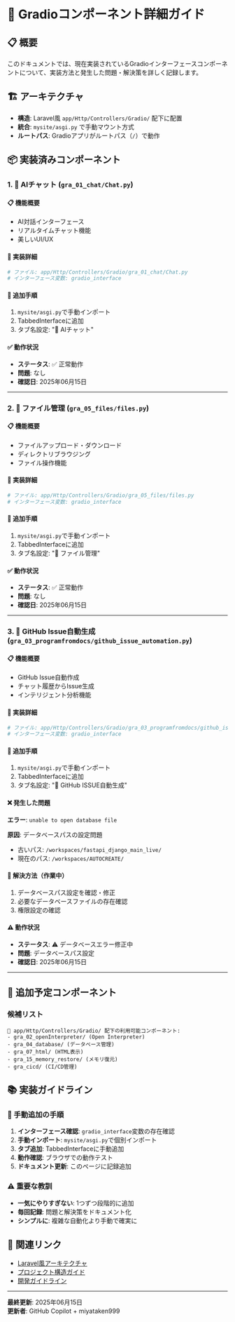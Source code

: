 # 🎨 Gradioコンポーネント詳細ガイド

## 📋 概要
このドキュメントでは、現在実装されているGradioインターフェースコンポーネントについて、実装方法と発生した問題・解決策を詳しく記録します。

## 🏗️ アーキテクチャ
- **構造**: Laravel風 `app/Http/Controllers/Gradio/` 配下に配置
- **統合**: `mysite/asgi.py` で手動マウント方式
- **ルートパス**: Gradioアプリがルートパス（`/`）で動作

## 📦 実装済みコンポーネント

### 1. 💬 AIチャット (`gra_01_chat/Chat.py`)

#### 📋 機能概要
- AI対話インターフェース
- リアルタイムチャット機能
- 美しいUI/UX

#### 🔧 実装詳細
```python
# ファイル: app/Http/Controllers/Gradio/gra_01_chat/Chat.py
# インターフェース変数: gradio_interface
```

#### 🎯 追加手順
1. `mysite/asgi.py`で手動インポート
2. TabbedInterfaceに追加
3. タブ名設定: "💬 AIチャット"

#### ✅ 動作状況
- **ステータス**: ✅ 正常動作
- **問題**: なし
- **確認日**: 2025年06月15日

---

### 2. 📁 ファイル管理 (`gra_05_files/files.py`)

#### 📋 機能概要
- ファイルアップロード・ダウンロード
- ディレクトリブラウジング
- ファイル操作機能

#### 🔧 実装詳細
```python
# ファイル: app/Http/Controllers/Gradio/gra_05_files/files.py
# インターフェース変数: gradio_interface
```

#### 🎯 追加手順
1. `mysite/asgi.py`で手動インポート
2. TabbedInterfaceに追加
3. タブ名設定: "📁 ファイル管理"

#### ✅ 動作状況
- **ステータス**: ✅ 正常動作
- **問題**: なし
- **確認日**: 2025年06月15日

---

### 3. 🤖 GitHub Issue自動生成 (`gra_03_programfromdocs/github_issue_automation.py`)

#### 📋 機能概要
- GitHub Issue自動作成
- チャット履歴からIssue生成
- インテリジェント分析機能

#### 🔧 実装詳細
```python
# ファイル: app/Http/Controllers/Gradio/gra_03_programfromdocs/github_issue_automation.py
# インターフェース変数: gradio_interface
```

#### 🎯 追加手順
1. `mysite/asgi.py`で手動インポート
2. TabbedInterfaceに追加
3. タブ名設定: "🤖 GitHub ISSUE自動生成"

#### ❌ 発生した問題
**エラー**: `unable to open database file`

**原因**: データベースパスの設定問題
- 古いパス: `/workspaces/fastapi_django_main_live/`
- 現在のパス: `/workspaces/AUTOCREATE/`

#### 🔧 解決方法（作業中）
1. データベースパス設定を確認・修正
2. 必要なデータベースファイルの存在確認
3. 権限設定の確認

#### ⚠️ 動作状況
- **ステータス**: ⚠️ データベースエラー修正中
- **問題**: データベースパス設定
- **確認日**: 2025年06月15日

---

## 🔄 追加予定コンポーネント

### 候補リスト
```
📂 app/Http/Controllers/Gradio/ 配下の利用可能コンポーネント:
- gra_02_openInterpreter/ (Open Interpreter)
- gra_04_database/ (データベース管理)
- gra_07_html/ (HTML表示)
- gra_15_memory_restore/ (メモリ復元)
- gra_cicd/ (CI/CD管理)
```

## 📚 実装ガイドライン

### 🎯 手動追加の手順
1. **インターフェース確認**: `gradio_interface`変数の存在確認
2. **手動インポート**: `mysite/asgi.py`で個別インポート
3. **タブ追加**: TabbedInterfaceに手動追加
4. **動作確認**: ブラウザでの動作テスト
5. **ドキュメント更新**: このページに記録追加

### ⚠️ 重要な教訓
- **一気にやりすぎない**: 1つずつ段階的に追加
- **毎回記録**: 問題と解決策をドキュメント化
- **シンプルに**: 複雑な自動化より手動で確実に

## 🔗 関連リンク
- [Laravel風アーキテクチャ](Laravel-Style-Architecture.md)
- [プロジェクト構造ガイド](Project-Structure-Guide.md)
- [開発ガイドライン](Development-Guidelines.md)

---
**最終更新**: 2025年06月15日  
**更新者**: GitHub Copilot + miyataken999
